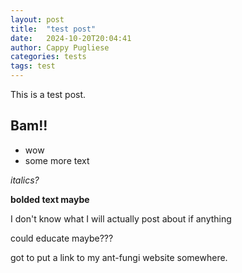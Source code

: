 ```yaml
---
layout: post
title:  "test post"
date:   2024-10-20T20:04:41
author: Cappy Pugliese
categories: tests
tags: test
---
```


This is a test post.

## Bam!!

- wow
- some more text

_italics?_

__bolded text maybe__

I don't know what I will actually post about if anything

could educate maybe???

got to put a link to my ant-fungi website somewhere.
